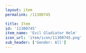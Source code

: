 ```yaml
---
layout: item
permalink: /11300745

title: Item
id: '11300745'
item_name: 'Evil Gladiator Helm'
icon_url: 'item/icon/11300745.png'
sub_header: ['Gender: All']
---
```

